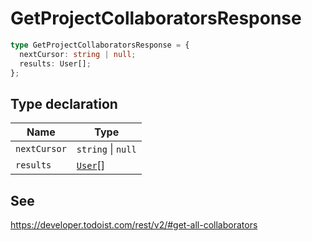 # GetProjectCollaboratorsResponse

```ts
type GetProjectCollaboratorsResponse = {
  nextCursor: string | null;
  results: User[];
};
```

## Type declaration

| Name | Type |
| ------ | ------ |
| <a id="nextcursor"></a> `nextCursor` | `string` \| `null` |
| <a id="results"></a> `results` | [`User`](../interfaces/User.md)[] |

## See

https://developer.todoist.com/rest/v2/#get-all-collaborators
